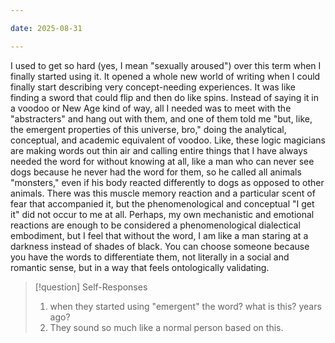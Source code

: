 ```yaml
---

date: 2025-08-31

---
```

I used to get so hard (yes, I mean "sexually aroused") over this term when I finally started using it. It opened a whole new world of writing when I could finally start describing very concept-needing experiences. It was like finding a sword that could flip and then do like spins. Instead of saying it in a voodoo or New Age kind of way, all I needed was to meet with the "abstracters" and hang out with them, and one of them told me "but, like, the emergent properties of this universe, bro," doing the analytical, conceptual, and academic equivalent of voodoo. Like, these logic magicians are making words out thin air and calling entire things that I have always needed the word for without knowing at all, like a man who can never see dogs because he never had the word for them, so he called all animals "monsters," even if his body reacted differently to dogs as opposed to other animals. There was this muscle memory reaction and a particular scent of fear that accompanied it, but the phenomenological and conceptual "I get it" did not occur to me at all. Perhaps, my own mechanistic and emotional reactions are enough to be considered a phenomenological dialectical embodiment, but I feel that without the word, I am like a man staring at a darkness instead of shades of black. You can choose someone because you have the words to differentiate them, not literally in a social and romantic sense, but in a way that feels ontologically validating.

> [!question] Self-Responses
> 1. when they started using "emergent" the word? what is this? years ago?
> 2. They sound so much like a normal person based on this.